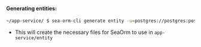 #### Generating entities:

```bash
~/app-service/ $ sea-orm-cli generate entity -u=postgres://postgres:postgres@localhost:5438/postgres -o entity/src --lib --ignore-tables=_sqlx_migrations --with-serde=both --max-connections=100
```

- This will create the necessary files for SeaOrm to use in `app-service/entity`
